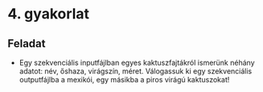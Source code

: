 # 4. gyakorlat
## Feladat
- Egy szekvenciális inputfájlban egyes kaktuszfajtákról ismerünk néhány adatot: név, őshaza, virágszín, méret. Válogassuk ki egy szekvenciális outputfájlba a mexikói, egy másikba a piros virágú kaktuszokat!